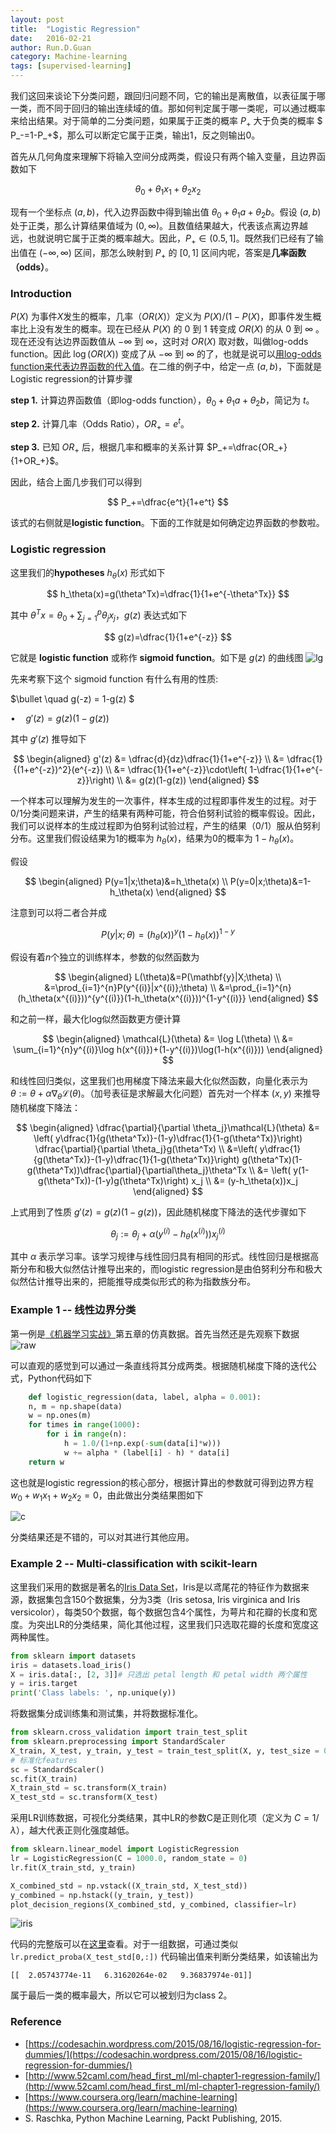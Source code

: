 ```yaml
---
layout: post
title:  "Logistic Regression"
date:   2016-02-21
author: Run.D.Guan
category: Machine-learning
tags: [supervised-learning]
---
```


我们这回来谈论下分类问题，跟回归问题不同，它的输出是离散值，以表征属于哪一类，而不同于回归的输出连续域的值。那如何判定属于哪一类呢，可以通过概率来给出结果。对于简单的二分类问题，如果属于正类的概率 $P_+$ 大于负类的概率 $ P_-=1-P_+$，那么可以断定它属于正类，输出1，反之则输出0。

首先从几何角度来理解下将输入空间分成两类，假设只有两个输入变量，且边界函数如下

$$
    \theta_0+\theta_1x_1+\theta_2x_2
$$

现有一个坐标点 $(a,b)$，代入边界函数中得到输出值 $\theta_0+\theta_1a+\theta_2b$。假设 $(a,b)$ 处于正类，那么计算结果值域为 $(0,\infty)$。且数值结果越大，代表该点离边界越远，也就说明它属于正类的概率越大。因此，$P_+\in (0.5,1]$。既然我们已经有了输出值在 $(-\infty, \infty)$ 区间，那怎么映射到 $P_+$ 的 $[0,1]$ 区间内呢，答案是**几率函数（odds）**。

### **Introduction**

$P(X)$ 为事件$X$发生的概率，几率（$OR(X)$）定义为 $P(X)/(1-P(X)$，即事件发生概率比上没有发生的概率。现在已经从 $P(X)$ 的 $0$ 到 $1$ 转变成 $OR(X)$ 的从 $0$ 到 $\infty$ 。现在还没有达边界函数值从 $-\infty$ 到 $\infty$，这时对 $OR(X)$ 取对数，叫做log-odds function。因此 $\log(OR(X))$ 变成了从 $-\infty$ 到 $\infty$ 的了，也就是说可以<u>用log-odds function来代表边界函数的代入值</u>。在二维的例子中，给定一点 $(a,b)$，下面就是Logistic regression的计算步骤

**step 1.** 计算边界函数值（即log-odds function），$\theta_0+\theta_1a+\theta_2b$，简记为 $t$。

**step 2.** 计算几率（Odds Ratio），$OR_+=e^t$。

**step 3.** 已知 $OR_+$ 后，根据几率和概率的关系计算 $P_+=\dfrac{OR_+}{1+OR_+}$。

因此，结合上面几步我们可以得到

$$
P_+=\dfrac{e^t}{1+e^t}
$$

该式的右侧就是**logistic function**。下面的工作就是如何确定边界函数的参数啦。

### **Logistic regression**

这里我们的**hypotheses** $h_\theta(x)$ 形式如下

$$
    h_\theta(x)=g(\theta^Tx)=\dfrac{1}{1+e^{-\theta^Tx}}
$$

其中 $\theta^Tx=\theta_0+\sum\nolimits_{j=1}^{p}\theta_jx_j$，$g(z)$ 表达式如下

$$
g(z)=\dfrac{1}{1+e^{-z}}
$$

它就是 **logistic function** 或称作 **sigmoid function**。如下是 $g(z)$ 的曲线图
      ![lg](http://7xqutp.com1.z0.glb.clouddn.com/lg.png?imageView/2/w/450/q/90)

先来考察下这个 sigmoid function 有什么有用的性质:

$\bullet \quad  g(-z) = 1-g(z) $

$\bullet \quad  g'(z) = g(z)(1-g(z))$

其中 $g'(z)$ 推导如下

$$
\begin{aligned}
        g'(z) &= \dfrac{d}{dz}\dfrac{1}{1+e^{-z}} \\
        &= \dfrac{1}{(1+e^{-z})^2}(e^{-z}) \\
        &= \dfrac{1}{1+e^{-z}}\cdot\left( 1-\dfrac{1}{1+e^{-z}}\right)  \\
        &= g(z)(1-g(z))
\end{aligned}
$$

一个样本可以理解为发生的一次事件，样本生成的过程即事件发生的过程。对于0/1分类问题来讲，产生的结果有两种可能，符合伯努利试验的概率假设。因此，我们可以说样本的生成过程即为伯努利试验过程，产生的结果（0/1）服从伯努利分布。这里我们假设结果为1的概率为 $h_\theta(x)$，结果为0的概率为 $1−h_\theta(x)$。

假设

$$
\begin{aligned}
    P(y=1|x;\theta)&=h_\theta(x) \\
    P(y=0|x;\theta)&=1-h_\theta(x)
\end{aligned}
$$

注意到可以将二者合并成

$$
    P(y|x;\theta)=(h_\theta(x))^y(1-h_\theta(x))^{1-y}
$$

假设有着$n$个独立的训练样本，参数的似然函数为

$$
\begin{aligned}
    L(\theta)&=P(\mathbf{y}|X;\theta) \\
    &=\prod_{i=1}^{n}P(y^{(i)}|x^{(i)};\theta) \\
    &=\prod_{i=1}^{n}(h_\theta(x^{(i)}))^{y^{(i)}}(1-h_\theta(x^{(i)}))^{1-y^{(i)}}
\end{aligned}
$$

和之前一样，最大化log似然函数更方便计算

$$
\begin{aligned}
    \mathcal{L}(\theta) &= \log L(\theta) \\
    &= \sum_{i=1}^{n}y^{(i)}\log h(x^{(i)})+(1-y^{(i)})\log(1-h(x^{(i)}))
\end{aligned}
$$

和线性回归类似，这里我们也用梯度下降法来最大化似然函数，向量化表示为 $\theta:=\theta+\alpha\nabla_\theta\mathcal{L}(\theta)$。（加号表征是求解最大化问题）首先对一个样本 $(x,y)$ 来推导随机梯度下降法：

$$
\begin{aligned}
        \dfrac{\partial}{\partial \theta_j}\mathcal{L}(\theta) &= \left( y\dfrac{1}{g(\theta^Tx)}-(1-y)\dfrac{1}{1-g(\theta^Tx)}\right) \dfrac{\partial}{\partial \theta_j}g(\theta^Tx) \\
        &=\left( y\dfrac{1}{g(\theta^Tx)}-(1-y)\dfrac{1}{1-g(\theta^Tx)}\right) g(\theta^Tx)(1-g(\theta^Tx))\dfrac{\partial}{\partial\theta_j}\theta^Tx \\
            &= \left( y(1-g(\theta^Tx))-(1-y)g(\theta^Tx)\right) x_j \\
            &= (y-h_\theta(x))x_j
\end{aligned}
$$

上式用到了性质 $g'(z) = g(z)(1-g(z))$，因此随机梯度下降法的迭代步骤如下

$$
    \theta_j:=\theta_j+\alpha\left(y^{(i)}-h_\theta(x^{(i)})\right)x_j^{(i)}
$$

其中 $\alpha$ 表示学习率。该学习规律与线性回归具有相同的形式。线性回归是根据高斯分布和极大似然估计推导出来的，而logistic regression是由伯努利分布和极大似然估计推导出来的，把能推导成类似形式的称为指数族分布。

### **Example 1** -- 线性边界分类

第一例是[《机器学习实战》](https://www.manning.com/books/machine-learning-in-action#downloads)第五章的仿真数据。首先当然还是先观察下数据
![raw](http://7xqutp.com1.z0.glb.clouddn.com/lg1.png?imageView/2/w/500/q/90)

可以直观的感觉到可以通过一条直线将其分成两类。根据随机梯度下降的迭代公式，Python代码如下

```python
    def logistic_regression(data, label, alpha = 0.001):    
    n, m = np.shape(data)
    w = np.ones(m)
    for times in range(1000):
        for i in range(n):
            h = 1.0/(1+np.exp(-sum(data[i]*w)))
            w += alpha * (label[i] - h) * data[i]
    return w
```

这也就是logistic regression的核心部分，根据计算出的参数就可得到边界方程 $w_0+w_1x_1+w_2x_2=0$，由此做出分类结果图如下

![c](http://7xqutp.com1.z0.glb.clouddn.com/lg2.png?imageView/2/w/500/q/90)

分类结果还是不错的，可以对其进行其他应用。

### **Example 2** -- Multi-classification with scikit-learn
这里我们采用的数据是著名的[Iris Data Set](http://archive.ics.uci.edu/ml/datasets/Iris)，Iris是以鸢尾花的特征作为数据来源，数据集包含150个数据集，分为3类（Iris setosa, Iris virginica and Iris versicolor），每类50个数据，每个数据包含4个属性，为萼片和花瓣的长度和宽度。为突出LR的分类结果，简化其他过程，这里我们只选取花瓣的长度和宽度这两种属性。

```python
from sklearn import datasets
iris = datasets.load_iris()
X = iris.data[:, [2, 3]]# 只选出 petal length 和 petal width 两个属性
y = iris.target
print('Class labels: ', np.unique(y))
```

将数据集分成训练集和测试集，并将数据标准化。

```python
from sklearn.cross_validation import train_test_split
from sklearn.preprocessing import StandardScaler
X_train, X_test, y_train, y_test = train_test_split(X, y, test_size = 0.3, random_state = 0)
# 标准化features
sc = StandardScaler()
sc.fit(X_train)
X_train_std = sc.transform(X_train)
X_test_std = sc.transform(X_test)
```

采用LR训练数据，可视化分类结果，其中LR的参数C是正则化项（定义为 $C=1/ \lambda$），越大代表正则化强度越低。

```python
from sklearn.linear_model import LogisticRegression
lr = LogisticRegression(C = 1000.0, random_state = 0)
lr.fit(X_train_std, y_train)

X_combined_std = np.vstack((X_train_std, X_test_std))
y_combined = np.hstack((y_train, y_test))
plot_decision_regions(X_combined_std, y_combined, classifier=lr)
```

![iris](http://7xqutp.com1.z0.glb.clouddn.com/lgsk.png?imageView/2/w/500/q/90)

代码的完整版可以在[这里](https://github.com/GaryLv/GaryLv.github.io/blob/master/codes/LRsk.py)查看。对于一组数据，可通过类似 `lr.predict_proba(X_test_std[0,:])` 代码输出值来判断分类结果，如该输出为

    [[  2.05743774e-11   6.31620264e-02   9.36837974e-01]]

属于最后一类的概率最大，所以它可以被划归为class 2。

### Reference
* [https://codesachin.wordpress.com/2015/08/16/logistic-regression-for-dummies/](https://codesachin.wordpress.com/2015/08/16/logistic-regression-for-dummies/)
* [http://www.52caml.com/head_first_ml/ml-chapter1-regression-family/](http://www.52caml.com/head_first_ml/ml-chapter1-regression-family/)
* [https://www.coursera.org/learn/machine-learning](https://www.coursera.org/learn/machine-learning)
*  S. Raschka, Python Machine Learning, Packt Publishing, 2015.
